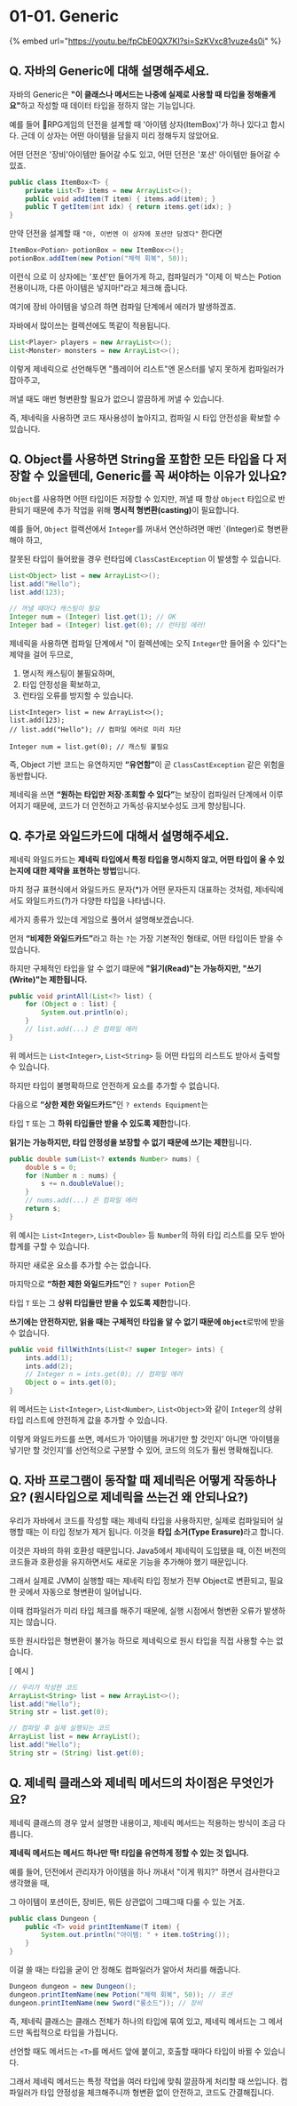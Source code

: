 # 01-01. Generic

{% embed url="https://youtu.be/fpCbE0QX7KI?si=SzKVxc81vuze4s0i" %}

## Q. 자바의 Generic에 대해 설명해주세요.

자바의 Generic은 **"이 클래스나 메서드는 나중에 실제로 사용할 때 타입을 정해줄게요"**&#xD558;고 작성할 때 데이터 타입을 정하지 않는 기능입니다.



예를 들어 RPG게임의 던전을 설계할 때 '아이템 상자(ItemBox)'가 하나 있다고 합시다. 근데 이 상자는 어떤 아이템을 담을지 미리 정해두지 않았어요.

어떤 던전은 '장비'아이템만 들어갈 수도 있고, 어떤 던전은 '포션' 아이템만 들어갈 수 있죠.

```java
public class ItemBox<T> {
    private List<T> items = new ArrayList<>();
    public void addItem(T item) { items.add(item); }
    public T getItem(int idx) { return items.get(idx); }
}
```

만약 던전을 설계할 때 `"아, 이번엔 이 상자에 포션만 담겠다"` 한다면

```java
ItemBox<Potion> potionBox = new ItemBox<>();
potionBox.addItem(new Potion("체력 회복", 50));
```

이런식 으로 이 상자에는 '포션'만 들어가게 하고, 컴파일러가 "이제 이 박스는 Potion 전용이니까, 다른 아이템은 넣지마!"라고 체크해 줍니다.

여기에 장비 아이템을 넣으려 하면 컴파일 단계에서 에러가 발생하겠죠.



자바에서 많이쓰는 컬렉션에도 똑같이 적용됩니다.

```java
List<Player> players = new ArrayList<>();
List<Monster> monsters = new ArrayList<>();
```

이렇게 제네릭으로 선언해두면 "플레이어 리스트"엔 몬스터를 넣지 못하게 컴파일러가 잡아주고,

꺼낼 때도 매번 형변환할 필요가 없으니 깔끔하게 꺼낼 수 있습니다.

즉, 제네릭을 사용하면 코드 재사용성이 높아지고, 컴파일 시 타입 안전성을 확보할 수 있습니다.



## Q. Object를 사용하면 String을 포함한 모든 타입을 다 저장할 수 있을텐데, Generic를 꼭 써야하는 이유가 있나요?

`Object`를 사용하면 어떤 타입이든 저장할 수 있지만, 꺼낼 때 항상 `Object` 타입으로 반환되기 때문에 추가 작업을 위해 **명시적 형변환(casting)**&#xC774; 필요합니다.



예를 들어, `Object` 컬렉션에서 `Integer`를 꺼내서 연산하려면 매번 \`(Integer)로 형변환해야 하고,

잘못된 타입이 들어왔을 경우 런타임에 `ClassCastException` 이 발생할 수 있습니다.

```java
List<Object> list = new ArrayList<>();
list.add("Hello");
list.add(123);

// 꺼낼 때마다 캐스팅이 필요
Integer num = (Integer) list.get(1); // OK
Integer bad = (Integer) list.get(0); // 런타임 에러!
```

제네릭을 사용하면 컴파일 단계에서 "이 컬렉션에는 오직 `Integer`만 들어올 수 있다"는 제약을 걸어 두므로,

1. 명시적 캐스팅이 불필요하며,
2. 타입 안정성을 확보하고,
3. 런타임 오류를 방지할 수 있습니다.

```ㅓㅁㅍㅁ
List<Integer> list = new ArrayList<>();
list.add(123);
// list.add("Hello"); // 컴파일 에러로 미리 차단

Integer num = list.get(0); // 캐스팅 불필요
```



즉, Object 기반 코드는 유연하지만 **“유연함”**&#xC774; 곧 `ClassCastException` 같은 위험을 동반합니다.

제네릭을 쓰면 **“원하는 타입만 저장·조회할 수 있다”**&#xB294; 보장이 컴파일러 단계에서 이루어지기 때문에, 코드가 더 안전하고 가독성·유지보수성도 크게 향상됩니다.



## Q. 추가로 와일드카드에 대해서 설명해주세요.

제네릭 와일드카드는 **제네릭 타입에서 특정 타입을 명시하지 않고, 어떤 타입이 올 수 있는지에 대한 제약을 표현하는 방법**입니다.

마치 정규 표현식에서 와일드카드 문자(\*)가 어떤 문자든지 대표하는 것처럼, 제네릭에서도 와일드카드(?)가 다양한 타입을 나타냅니다.

세가지 종류가 있는데 게임으로 풀어서 설명해보겠습니다.



먼저 **“비제한 와일드카드”**&#xB77C;고 하는 `?`는 가장 기본적인 형태로, 어떤 타입이든 받을 수 있습니다.

하지만 구체적인 타입을 알 수 없기 떄문에 **"읽기(Read)"는 가능하지만, "쓰기(Write)"는 제한됩니다.**

```java
public void printAll(List<?> list) {
    for (Object o : list) {
        System.out.println(o);
    }
    // list.add(...) 은 컴파일 에러
}
```

위 메서드는 `List<Integer>`, `List<String>` 등 어떤 타입의 리스트도 받아서 출력할 수 있습니다.&#x20;

하지만 타입이 불명확하므로 안전하게 요소를 추가할 수 없습니다.



다음으로 **“상한 제한 와일드카드”**&#xC778; `? extends Equipment`는&#x20;

타입 `T` 또는 그 **하위 타입들만 받을 수 있도록 제한**합니다.

**읽기는 가능하지만, 타입 안정성을 보장할 수 없기 때문에 쓰기는 제한**됩니다.

```java
public double sum(List<? extends Number> nums) {
    double s = 0;
    for (Number n : nums) {
        s += n.doubleValue();
    }
    // nums.add(...) 은 컴파일 에러
    return s;
}
```

위 예시는 `List<Integer>`, `List<Double>` 등 `Number`의 하위 타입 리스트를 모두 받아 합계를 구할 수 있습니다.

하지만 새로운 요소를 추가할 수는 없습니다.



마지막으로 **“하한 제한 와일드카드”**&#xC778; `? super Potion`은&#x20;

타입 `T` 또는 그 **상위 타입들만 받을 수 있도록 제한**합니다.

**쓰기에는 안전하지만, 읽을 때는 구체적인 타입을 알 수 없기 때문에 `Object`**&#xB85C;밖에 받을 수 없습니다.

```java
public void fillWithInts(List<? super Integer> ints) {
    ints.add(1);
    ints.add(2);
    // Integer n = ints.get(0); // 컴파일 에러
    Object o = ints.get(0);
}
```

위 메서드는 `List<Integer>`, `List<Number>`, `List<Object>`와 같이 `Integer`의 상위 타입 리스트에 안전하게 값을 추가할 수 있습니다.



이렇게 와일드카드를 쓰면, 메서드가 ‘아이템을 꺼내기만 할 것인지’ 아니면 ‘아이템을 넣기만 할 것인지’를 선언적으로 구분할 수 있어, 코드의 의도가 훨씬 명확해집니다.



## Q. 자바 프로그램이 동작할 때 제네릭은 어떻게 작동하나요? (원시타입으로 제네릭을 쓰는건 왜 안되나요?)

우리가 자바에서 코드를 작성할 때는 제네릭 타입을 사용하지만, 실제로 컴파일되어 실행할 때는 이 타입 정보가 제거 됩니다. 이것을 **타입 소거(Type Erasure)**&#xB77C;고 합니다.

이것은 자바의 하위 호환성 때문입니다. Java5에서 제네릭이 도입됐을 때, 이전 버전의 코드들과 호환성을 유지하면서도 새로운 기능을 추가해야 했기 때문입니다.

그래서 실제로 JVM이 실행할 때는 제네릭 타입 정보가 전부 Object로 변환되고, 필요한 곳에서 자동으로 형변환이 일어납니다.

이때 컴파일러가 미리 타입 체크를 해주기 때문에, 실행 시점에서 형변환 오류가 발생하지는 않습니다.

또한 원시타입은 형변환이 불가능 하므로 제네릭으로 원시 타입을 직접 사용할 수는 없습니다.

\[ 예시 ]

```java
// 우리가 작성한 코드
ArrayList<String> list = new ArrayList<>();
list.add("Hello");
String str = list.get(0);

// 컴파일 후 실제 실행되는 코드
ArrayList list = new ArrayList();
list.add("Hello");
String str = (String) list.get(0);
```



## Q. 제네릭 클래스와 제네릭 메서드의 차이점은 무엇인가요?

제네릭 클래스의 경우 앞서 설명한 내용이고, 제네릭 메서드는 적용하는 방식이 조금 다릅니다.



**제네릭 메서드는 메서드 하나만 딱! 타입을 유연하게 정할 수 있는 것 입니다.**

예를 들어, 던전에서 관리자가 아이템을 하나 꺼내서 "이게 뭐지?" 하면서 검사한다고 생각했을 때,

그 아이템이 포션이든, 장비든, 뭐든 상관없이 그때그때 다룰 수 있는 거죠.

```java
public class Dungeon {
    public <T> void printItemName(T item) {
        System.out.println("아이템: " + item.toString());
    }
}
```

이걸 쓸 때는 타입을 굳이 안 정해도 컴파일러가 알아서 처리를 해줍니다.

```java
Dungeon dungeon = new Dungeon();
dungeon.printItemName(new Potion("체력 회복", 50)); // 포션
dungeon.printItemName(new Sword("롱소드")); // 장비
```



즉, 제네릭 클래스는 클래스 전체가 하나의 타입에 묶여 있고, 제네릭 메서드는 그 메서드만 독립적으로 타입을 가집니다.

선언할 때도 메서드는 `<T>`를 메서드 앞에 붙이고, 호출할 때마다 타입이 바뀔 수 있습니다.

그래서 제네릭 메서드는 특정 작업을 여러 타입에 맞춰 깔끔하게 처리할 때 쓰입니다. 컴파일러가 타입 안정성을 체크해주니까 형변환 없이 안전하고, 코드도 간결해집니다.
